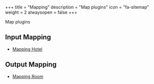 +++
title = "Mapping"
description = "Map plugins"
icon = "fa-sitemap"
weight = 2
alwaysopen = false
+++

Map plugins

## Input Mapping
* [Mapping Hotel](https://github.com/TravelgateX)

## Output Mapping
* [Mapping Room](https://github.com/TravelgateX)

